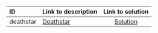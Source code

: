 | ID | Link to description | Link to solution |
|:---|:---|:---:|
| deathstar | [Deathstar](https://open.kattis.com/problems/deathstar) | [Solution](https://github.com/versenyi98/leetcode-solutions/tree/main/solutions/Deathstar)|
